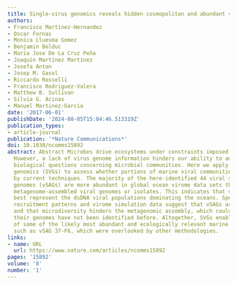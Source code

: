 ```yaml
---
title: Single-virus genomics reveals hidden cosmopolitan and abundant viruses
authors:
- Francisco Martinez-Hernandez
- Oscar Fornas
- Monica Lluesma Gomez
- Benjamin Bolduc
- Maria Jose De La Cruz Peña
- Joaquín Martínez Martínez
- Josefa Anton
- Josep M. Gasol
- Riccardo Rosselli
- Francisco Rodriguez-Valera
- Matthew B. Sullivan
- Silvia G. Acinas
- Manuel Martinez-Garcia
date: '2017-06-01'
publishDate: '2024-08-05T15:04:46.513319Z'
publication_types:
- article-journal
publication: '*Nature Communications*'
doi: 10.1038/ncomms15892
abstract: Abstract Microbes drive ecosystems under constraints imposed by viruses.
  However, a lack of virus genome information hinders our ability to answer fundamental,
  biological questions concerning microbial communities. Here we apply single-virus
  genomics (SVGs) to assess whether portions of marine viral communities are missed
  by current techniques. The majority of the here-identified 44 viral single-amplified
  genomes (vSAGs) are more abundant in global ocean virome data sets than published
  metagenome-assembled viral genomes or isolates. This indicates that vSAGs likely
  best represent the dsDNA viral populations dominating the oceans. Species-specific
  recruitment patterns and virome simulation data suggest that vSAGs are highly microdiverse
  and that microdiversity hinders the metagenomic assembly, which could explain why
  their genomes have not been identified before. Altogether, SVGs enable the discovery
  of some of the likely most abundant and ecologically relevant marine viral species,
  such as vSAG 37-F6, which were overlooked by other methodologies.
links:
- name: URL
  url: https://www.nature.com/articles/ncomms15892
pages: '15892'
volume: '8'
number: '1'
---
```

